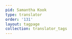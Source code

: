 ```yaml
---
pid: Samantha Kook
type: translator
order: '131'
layout: tagpage
collection: translator_tags
---
```

